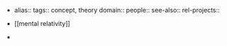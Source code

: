 - alias::
  tags:: concept, theory
  domain::
  people::
  see-also::
  rel-projects::
  

- [[mental relativity]]
-

